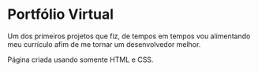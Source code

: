 # Portfólio Virtual

Um dos primeiros projetos que fiz, 
de tempos em tempos vou alimentando meu currículo afim de me tornar um desenvolvedor melhor.


Página criada usando somente HTML e CSS.

